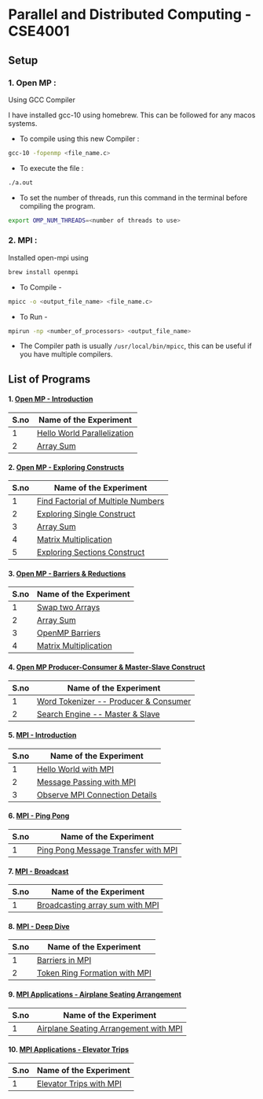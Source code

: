 # Parallel and Distributed Computing - CSE4001


## Setup


### 1. Open MP :

Using GCC Compiler

I have installed gcc-10 using homebrew. This can be followed for any macos systems.

* To compile using this new Compiler :

```bash
gcc-10 -fopenmp <file_name.c>
```

* To execute the file :

```bash
./a.out
```

* To set the number of threads, run this command in the terminal before compiling the program.

```bash
export OMP_NUM_THREADS=<number of threads to use> 
```


### 2. MPI :

Installed open-mpi using

```bash
brew install openmpi
```

* To Compile -

```bash
mpicc -o <output_file_name> <file_name.c>
```

* To Run -

```bash
mpirun -np <number_of_processors> <output_file_name>
```

* The Compiler path is usually `/usr/local/bin/mpicc`, this can be useful if you have multiple compilers.




## List of Programs

#### 1. [Open MP - Introduction](./OpenMP_Introduction_Lab_1)

| S.no | Name of the Experiment |
| ---- | --------------------- |
| 1 | [Hello World Parallelization](./OpenMP_Introduction_Lab_1/hello_world.c) |
| 2 | [Array Sum](./OpenMP_Introduction_Lab_1/array_sum.c) |


#### 2. [Open MP - Exploring Constructs](./OpenMP_Constructs_Lab_2)

| S.no | Name of the Experiment |
| ---- | --------------------- |
| 1 | [Find Factorial of Multiple Numbers](./OpenMP_Constructs_Lab_2/factorial.c) |
| 2 | [Exploring Single Construct](./OpenMP_Constructs_Lab_2/single_construct.c) |
| 3 | [Array Sum](./OpenMP_Constructs_Lab_2/array_sum.c) |
| 4 | [Matrix Multiplication](./OpenMP_Constructs_Lab_2/matrix_multiply.c) |
| 5 | [Exploring Sections Construct](./OpenMP_Constructs_Lab_2/sections_construct.c) |


#### 3. [Open MP - Barriers & Reductions](./OpenMP_Barriers_Reductions_Lab_3)

| S.no | Name of the Experiment |
| ---- | --------------------- |
| 1 | [Swap two Arrays](./OpenMP_Barriers_Reductions_Lab_3/array_swap.c) |
| 2 | [Array Sum](./OpenMP_Barriers_Reductions_Lab_3/array_sum.c) |
| 3 | [OpenMP Barriers](./OpenMP_Barriers_Reductions_Lab_3/omp_barrier.c) |
| 4 | [Matrix Multiplication](./OpenMP_Barriers_Reductions_Lab_3/matrix_multiply.c) |


#### 4. [Open MP Producer-Consumer & Master-Slave Construct](./OpenMP_Practical_Puzzles_Lab_4)

| S.no | Name of the Experiment |
| ---- | --------------------- |
| 1 | [Word Tokenizer -- Producer & Consumer](./OpenMP_Practical_Puzzles_Lab_4/word_tokenizer.c) |
| 2 | [Search Engine -- Master & Slave](./OpenMP_Practical_Puzzles_Lab_4/search_engine.c) |


#### 5. [MPI - Introduction](./MPI_Introduction_Lab_5)

| S.no | Name of the Experiment |
| ---- | --------------------- |
| 1 | [Hello World with MPI](./MPI_Introduction_Lab_5/hello_world.c) |
| 2 | [Message Passing with MPI](./MPI_Introduction_Lab_5/message_passing.c) |
| 3 | [Observe MPI Connection Details](./MPI_Introduction_Lab_5/mpi_info.c) |


#### 6. [MPI - Ping Pong](./MPI_Ping_Pong_Lab_6)

| S.no | Name of the Experiment |
| ---- | --------------------- |
| 1 | [Ping Pong Message Transfer with MPI](./MPI_Ping_Pong_Lab_6/ping_pong.c) |


#### 7. [MPI - Broadcast](./MPI_Broadcast_Lab_7)

| S.no | Name of the Experiment |
| ---- | --------------------- |
| 1 | [Broadcasting array sum with MPI](./MPI_Broadcast_Lab_7/array_sum.c) |


#### 8. [MPI - Deep Dive](./MPI_Deep_Dive_Lab_8)

| S.no | Name of the Experiment |
| ---- | --------------------- |
| 1 | [Barriers in MPI](./MPI_Deep_Dive_Lab_8/barriers.c) |
| 2 | [Token Ring Formation with MPI](./MPI_Deep_Dive_Lab_8/token_ring.c) |


#### 9. [MPI Applications - Airplane Seating Arrangement](./MPI_Applications_Seat_Arrangemnet_Lab_9)

| S.no | Name of the Experiment |
| ---- | --------------------- |
| 1 | [Airplane Seating Arrangement with MPI](./MPI_Applications_Seat_Arrangemnet_Lab_9/airplane.c) |


#### 10. [MPI Applications - Elevator Trips](./MPI_Applications_Elevator_Trips_Lab_10)

| S.no | Name of the Experiment |
| ---- | --------------------- |
| 1 | [Elevator Trips with MPI](./MPI_Applications_Elevator_Trips_Lab_10/elevator.c) |
